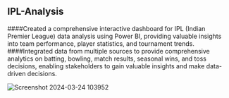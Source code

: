 ## IPL-Analysis

####Created a comprehensive interactive dashboard for IPL (Indian Premier League) data analysis using Power BI, providing valuable insights into team performance, player statistics, and tournament trends.
####Integrated data from multiple sources to provide comprehensive analytics on batting, bowling, match results, seasonal wins, and toss decisions, enabling stakeholders to gain valuable insights and make data-driven decisions.

![Screenshot 2024-03-24 103952](https://github.com/alok-gorain/IPL-Analysis/assets/118044876/ec8269ce-0133-48a2-a39a-c22319593470)
